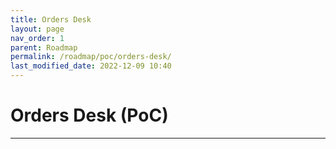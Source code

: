 ```yaml
---
title: Orders Desk
layout: page
nav_order: 1
parent: Roadmap
permalink: /roadmap/poc/orders-desk/
last_modified_date: 2022-12-09 10:40
---
```


# Orders Desk (PoC)

----------------


